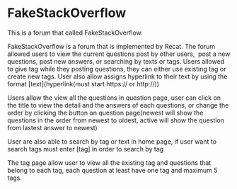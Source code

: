 <h1>FakeStackOverflow</h1>

This is a forum that called FakeStackOverflow.

FakeStackOverflow is a forum that is implemented by Recat. The forum allowed users to view the current questions post by other users,  post a new questions, post new answers, or searching by texts or tags. Users allowed to give tag while they posting questions, they can either use existing tag or create new tags. User also allow assigns hyperlink to their text by using the format [text](hyperlink(must start https:// or http://)) 

Users allow the view all the questions in question page, user can click on the title to view the detail and the answers of each questions,
or change the order by clicking the button on question page(newest will show the questions in the order from newest to oldest, 
active will show the question from lastest answer to newest)

User are also able to search by tag or text in home page, if user want to search tags must enter [tag] in order to search by tag

The tag page allow user to view all the existing tag and questions that belong to each tag, each question at least have one tag and
maximum 5 tags.
